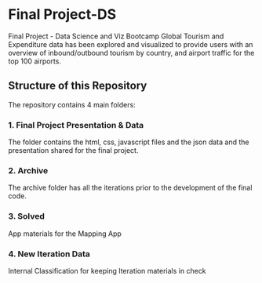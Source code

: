 # Final Project-DS
Final Project - Data Science and Viz Bootcamp
Global Tourism and Expenditure data has been explored and visualized  to provide users with an overview of inbound/outbound tourism by country, and airport traffic for the top 100 airports.

## Structure of this Repository
The repository contains 4 main folders: 

### 1. Final Project Presentation & Data 
The folder contains the html, css, javascript files and the json data and the presentation shared for the final project.

### 2. Archive
The archive folder has all the iterations prior to the development of the final code.

### 3. Solved
App materials for the Mapping App

### 4. New Iteration Data
Internal Classification for keeping Iteration materials in check
